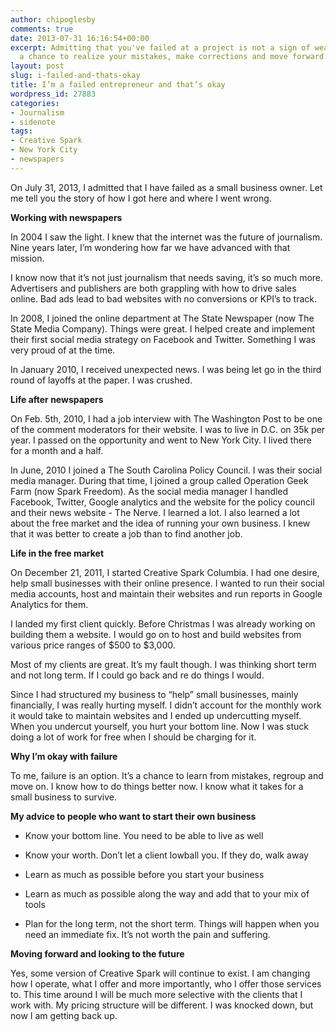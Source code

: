 ```yaml
---
author: chipoglesby
comments: true
date: 2013-07-31 16:16:54+00:00
excerpt: Admitting that you've failed at a project is not a sign of weakness. It's
  a chance to realize your mistakes, make corrections and move forward.
layout: post
slug: i-failed-and-thats-okay
title: I’m a failed entrepreneur and that’s okay
wordpress_id: 27883
categories:
- Journalism
- sidenote
tags:
- Creative Spark
- New York City
- newspapers
---
```


On July 31, 2013, I admitted that I have failed as a small business owner. Let me tell you the story of how I got here and where I went wrong.

**Working with newspapers**

In 2004 I saw the light. I knew that the internet was the future of journalism. Nine years later, I’m wondering how far we have advanced with that mission.

I know now that it’s not just journalism that needs saving, it’s so much more. Advertisers and publishers are both grappling with how to drive sales online. Bad ads lead to bad websites with no conversions or KPI’s to track.

In 2008, I joined the online department at The State Newspaper (now The State Media Company). Things were great. I helped create and implement their first social media strategy on Facebook and Twitter. Something I was very proud of at the time.

In January 2010, I received unexpected news. I was being let go in the third round of layoffs at the paper. I was crushed.

**Life after newspapers**

On Feb. 5th, 2010, I had a job interview with The Washington Post to be one of the comment moderators for their website. I was to live in D.C. on 35k per year. I passed on the opportunity and went to New York City. I lived there for a month and a half.

In June, 2010 I joined a The South Carolina Policy Council. I was their social media manager. During that time, I joined a group called Operation Geek Farm (now Spark Freedom). As the social media manager I handled Facebook, Twitter, Google analytics and the website for the policy council and their news website - The Nerve. I learned a lot. I also learned a lot about the free market and the idea of running your own business. I knew that it was better to create a job than to find another job.

**Life in the free market**

On December 21, 2011, I started Creative Spark Columbia. I had one desire, help small businesses with their online presence. I wanted to run their social media accounts, host and maintain their websites and run reports in Google Analytics for them.

I landed my first client quickly. Before Christmas I was already working on building them a website. I would go on to host and build websites from various price ranges of $500 to $3,000.

Most of my clients are great. It’s my fault though. I was thinking short term and not long term. If I could go back and re do things I would.

Since I had structured my business to “help” small businesses, mainly financially, I was really hurting myself. I didn’t account for the monthly work it would take to maintain websites and I ended up undercutting myself. When you undercut yourself, you hurt your bottom line. Now I was stuck doing a lot of work for free when I should be charging for it.

**Why I’m okay with failure**

To me, failure is an option. It’s a chance to learn from mistakes, regroup and move on. I know how to do things better now. I know what it takes for a small business to survive.

**My advice to people who want to start their own business**



	
  * Know your bottom line. You need to be able to live as well

	
  * Know your worth. Don’t let a client lowball you. If they do, walk away

	
  * Learn as much as possible before you start your business

	
  * Learn as much as possible along the way and add that to your mix of tools

	
  * Plan for the long term, not the short term. Things will happen when you need an immediate fix. It’s not worth the pain and suffering.


**Moving forward and looking to the future**

Yes, some version of Creative Spark will continue to exist. I am changing how I operate, what I offer and more importantly, who I offer those services to. This time around I will be much more selective with the clients that I work with. My pricing structure will be different. I was knocked down, but now I am getting back up.
